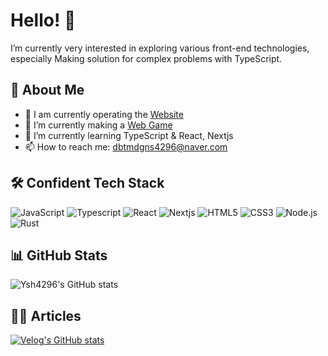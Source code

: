 # Hello! 👋

I’m currently very interested in exploring various front-end technologies, especially Making solution for complex problems with TypeScript.

## 🚀 About Me

- 🔭 I am currently operating the [Website](https://react-native-flying-objects.com/)
- 🔭 I’m currently making a [Web Game](https://github.com/ysh4296/Project_Icarus)
- 🌱 I’m currently learning TypeScript & React, Nextjs
- 📫 How to reach me: dbtmdgns4296@naver.com

## 🛠️ Confident Tech Stack

![JavaScript](https://img.shields.io/badge/javascript-%23323330.svg?&style=for-the-badge&logo=javascript&logoColor=%23F7DF1E)
![Typescript](https://img.shields.io/badge/TypeScript-007ACC?style=for-the-badge&logo=typescript&logoColor=white)
![React](https://img.shields.io/badge/react-%2320232a.svg?&style=for-the-badge&logo=react&logoColor=%2361DAFB)
![Nextjs](https://img.shields.io/badge/Next.js-000?logo=nextdotjs&logoColor=fff&style=for-the-badge)
![HTML5](https://img.shields.io/badge/html5-%23E34F26.svg?&style=for-the-badge&logo=html5&logoColor=white)
![CSS3](https://img.shields.io/badge/css3-%231572B6.svg?&style=for-the-badge&logo=css3&logoColor=white)
![Node.js](https://img.shields.io/badge/node.js-%23339933.svg?&style=for-the-badge&logo=node.js&logoColor=white)
![Rust](https://img.shields.io/badge/Rust-000000?style=for-the-badge&logo=rust&logoColor=white)

## 📊 GitHub Stats
![Ysh4296's GitHub stats](https://github-readme-stats.vercel.app/api?username=ysh4296&theme=slateorange)

## 🧑‍💻 Articles
[![Velog's GitHub stats](https://velog-readme-stats.vercel.app/api?name=ysh4296)](https://velog.io/@ysh4296/improve-fluid-engine-with-webassembly-bench-mark) 
